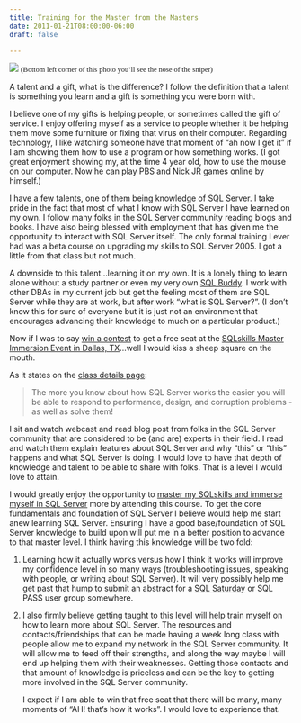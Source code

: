 ```yaml
---
title: Training for the Master from the Masters
date: 2011-01-21T08:00:00-06:00
draft: false

---
```


![](/img/sniper.jpg)
<font size="2" face="Arial Narrow">(Bottom left corner of this photo you’ll see the nose of the sniper) </font>

A talent and a gift, what is the difference? I follow the definition that a talent is something you learn and a gift is something you were born with.

I believe one of my gifts is helping people, or sometimes called the gift of service. I enjoy offering myself as a service to people whether it be helping them move some furniture or fixing that virus on their computer. Regarding technology, I like watching someone have that moment of “ah now I get it” if I am showing them how to use a program or how something works. (I got great enjoyment showing my, at the time 4 year old, how to use the mouse on our computer. Now he can play PBS and Nick JR games online by himself.)

I have a few talents, one of them being knowledge of SQL Server. I take pride in the fact that most of what I know with SQL Server I have learned on my own. I follow many folks in the SQL Server community reading blogs and books. I have also being blessed with employment that has given me the opportunity to interact with SQL Server itself. The only formal training I ever had was a beta course on upgrading my skills to SQL Server 2005. I got a little from that class but not much.

A downside to this talent…learning it on my own. It is a lonely thing to learn alone without a study partner or even my very own <a href="http://www.sqlservercentral.com/blogs/johnsansom/archive/2011/01/18/why-every-dba-needs-a-buddy.aspx" target="_blank">SQL Buddy</a>. I work with other DBAs in my current job but get the feeling most of them are SQL Server while they are at work, but after work “what is SQL Server?”. (I don’t know this for sure of everyone but it is just not an environment that encourages advancing their knowledge to much on a particular product.)

Now if I was to say <a href="http://www.sqlskills.com/BLOGS/PAUL/post/Master_Immersion_Event_Competition.aspx" target="_blank">win a contest</a> to get a free seat at the <a href="http://www.sqlskills.com/Master1-Dallas-20110221.asp" target="_blank">SQLskills Master Immersion Event in Dallas, TX</a>…well I would kiss a sheep square on the mouth.

As it states on the <a href="http://www.sqlskills.com/Master1-Dallas-20110221.asp" target="_blank">class details page</a>:

 <blockquote>   <p>The more you know about how SQL Server works the easier you will be able to respond to performance, design, and corruption problems - as well as solve them!

</blockquote>  <p>I sit and watch webcast and read blog post from folks in the SQL Server community that are considered to be (and are) experts in their field. I read and watch them explain features about SQL Server and why “this” or “this” happens and what SQL Server is doing. I would love to have that depth of knowledge and talent to be able to share with folks. That is a level I would love to attain.

I would greatly enjoy the opportunity to <a href="http://www.sqlskills.com/BLOGS/KIMBERLY/post/Do-I-need-to-be-a-master-for-master-immersion-events.aspx" target="_blank">master my SQLskills and immerse myself in SQL Server</a> more by attending this course. To get the core fundamentals and foundation of SQL Server I believe would help me start anew learning SQL Server. Ensuring I have a good base/foundation of SQL Server knowledge to build upon will put me in a better position to advance to that master level. I think having this knowledge will be two fold:

 <ol>   <li>     <p>Learning how it actually works versus how I think it works will improve my confidence level in so many ways (troubleshooting issues, speaking with people, or writing about SQL Server). It will very possibly help me get past that hump to submit an abstract for a <a href="http://www.sqlsaturday.com/" target="_blank">SQL Saturday</a> or SQL PASS user group somewhere.

  </li>    <li>     <p>I also firmly believe getting taught to this level will help train myself on how to learn more about SQL Server. The resources and contacts/friendships that can be made having a week long class with people allow me to expand my network in the SQL Server community. It will allow me to feed off their strengths, and along the way maybe I will end up helping them with their weaknesses. Getting those contacts and that amount of knowledge is priceless and can be the key to getting more involved in the SQL Server community.

  </li> I expect if I am able to win that free seat that there will be many, many moments of “AH! that’s how it works”. I would love to experience that. </ol>
